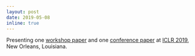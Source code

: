 ```yaml
---
layout: post
date: 2019-05-08
inline: true
---
```


Presenting one [workshop paper](https://rlgm.github.io/papers/21.pdf) and one [conference paper](https://openreview.net/forum?id=H1MgjoR9tQ) at [ICLR 2019](https://iclr.cc), New Orleans, Louisiana.
